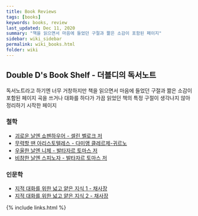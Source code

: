 ```yaml
---
title: Book Reviews
tags: [books]
keywords: books, review
last_updated: Dec 11, 2020
summary: "책을 읽으면서 마음에 들었던 구절과 짦은 소감이 포함된 페이지"
sidebar: wiki_sidebar
permalink: wiki_books.html
folder: wiki
---
```


## Double D's Book Shelf - 더블디의 독서노트

독서노트라고 하기엔 너무 거창하지만 책을 읽으면서 마음에 들었던 구절과 짦은 소감이 포함된 페이지
곡을 쓰거나 대화를 하다가 가끔 읽었던 책의 특정 구절이 생각나지 않아 정리하기 시작한 페이지

### 철학   

- [괴로운 날엔 쇼펜하우어 - 셀린 벨로크 저](philosophy_schopenhauer)
- [무력할 땐 아리스토텔레스 - 다미앵 클레르제-귀르노](philosophy_aristotle)
- [우울한 날엔 니체 - 발타자르 토마스 저](philosophy_nietzsche)
- [비참한 날엔 스피노자 - 발타자르 토마스 저](philosophy_spinoza)

### 인문학

- [지적 대화를 위한 넓고 얕은 지식 1 - 채사장](humanities_chae1.html)
- [지적 대화를 위한 넓고 얕은 지식 2 - 채사장](humanities_chae2.html)

{% include links.html %}
